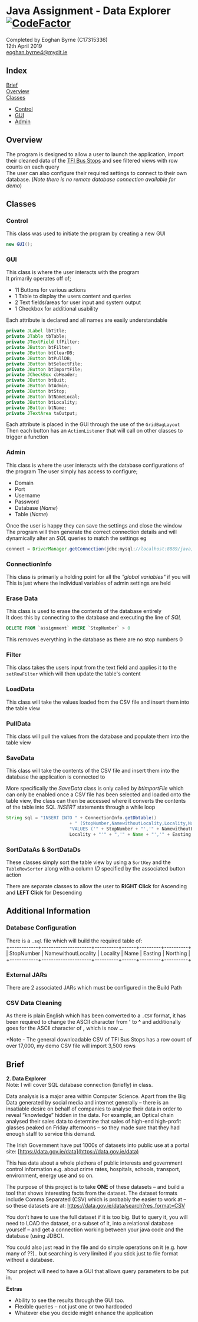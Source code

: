 # Java Assignment - Data Explorer [![CodeFactor](https://www.codefactor.io/repository/github/c17315336/java-assignment/badge)](https://www.codefactor.io/repository/github/c17315336/java-assignment)

Completed by Eoghan Byrne (C17315336)  
12th April 2019  
[eoghan.byrne4@mydit.ie](mailto:eoghan.byrne4@mydit.ie)

## Index
[Brief](#brief)  
[Overview](#overview)  
[Classes](#classes)  
- [Control](#control)  
- [GUI](#gui)  
- [Admin](#admin)  

## Overview
The program is designed to allow a user to launch the application, import their cleaned data of the [TFI Bus Stops](https://data.gov.ie/dataset/b61d8abf-efd1-4476-a29b-afc8c2edd6ba/resource/6db74b2d-c7d3-4faf-a922-851c042715ba) and see filtered views with row counts on each query  
The user can also configure their required settings to connect to their own database. (_Note there is no remote database connection available for demo_)

## Classes
### Control
This class was used to initiate the program by creating a new GUI
```java
new GUI();
```

### GUI
This class is where the user interacts with the program  
It primarily operates off of;
- 11 Buttons for various actions
- 1 Table to display the users content and queries
- 2 Text fields/areas for user input and system output
- 1 Checkbox for additional usability  

Each attribute is declared and all names are easily understandable
```java
private JLabel lbTitle;
private JTable tbTable;
private JTextField tfFilter;
private JButton btFilter;
private JButton btClearDB;
private JButton btPullDB;
private JButton btSelectFile;
private JButton btImportFile;
private JCheckBox cbHeader;
private JButton btQuit;
private JButton btAdmin;
private JButton btStop;
private JButton btNameLocal;
private JButton btLocality;
private JButton btName;
private JTextArea taOutput;
```
Each attribute is placed in the GUI through the use of the `GridBagLayout`  
Then each button has an `ActionListener` that will call on other classes to trigger a function


### Admin
This class is where the user interacts with the database configurations of the program
The user simply has access to configure;  
- Domain
- Port
- Username
- Password
- Database (_Name_)
- Table (_Name_)  

Once the user is happy they can save the settings and close the window  
The program will then generate the correct connection details and will dynamically alter an _SQL_ queries to match the settings eg
```java
connect = DriverManager.getConnection(jdbc:mysql://localhost:8889/java, Eoghan, letmein);
```  

### ConnectionInfo
This class is primarily a holding point for all the _"global variables"_ if you will  
This is just where the individual variables of admin settings are held

### Erase Data
This class is used to erase the contents of the database entirely  
It does this by connecting to the database and executing the line of _SQL_  
``` SQL
DELETE FROM `assignment` WHERE `StopNumber` > 0
```  
This removes everything in the database as there are no stop numbers 0

### Filter
This class takes the users input from the text field and applies it to the `setRowFilter` which will then update the table's content

### LoadData
This class will take the values loaded from the CSV file and insert them into the table view  

### PullData
This class will pull the values from the database and populate them into the table view

### SaveData
This class will take the contents of the CSV file and insert them into the database the application is connected to  

More specifically the _SaveData_ class is only called by _btImportFile_ which can only be enabled once a CSV file has been selected and loaded onto the table view, the class can then be accessed where it converts the contents of the table into SQL _INSERT_ statements through a while loop

```java
String sql = "INSERT INTO " + ConnectionInfo.getDbtable()
						+ " (StopNumber,NamewithoutLocality,Locality,Name,Easting,Northing) " +
						"VALUES ('" + StopNumber + "','" + NamewithoutLocality + "','" +
						Locality + "'" + ",'" + Name + "','" + Easting + "','" + Northing + "') ";
```

### SortDataAs & SortDataDs
These classes simply sort the table view by using a `SortKey` and the `TableRowSorter` along with a column _ID_ specified by the associated button action  

There are separate classes to allow the user to **RIGHT Click** for Ascending and **LEFT Click** for Descending

## Additional Information
### Database Configuration
There is a `.sql` file which will build the required table of:  
+------------+---------------------+----------+------+---------+----------+  
| StopNumber | NamewithoutLocality | Locality | Name | Easting | Northing |  
+------------+---------------------+----------+------+---------+----------+  

### External JARs
There are 2 associated JARs which must be configured in the Build Path

### CSV Data Cleaning
As there is plain English which has been converted to a `.CSV` format, it has been required to change the ASCII character from **'** to **^** and additionally goes for the ASCII character of **,** which is now **..**  

*Note - The general downloadable CSV of TFI Bus Stops has a row count of over 17,000, my demo CSV file will import 3,500 rows

## Brief
**2. Data Explorer**  
Note: I will cover SQL database connection (briefly) in class.  

Data analysis is a major area within Computer Science. Apart from the Big Data generated by social
media and internet generally – there is an insatiable desire on behalf of companies to analyse their
data in order to reveal “knowledge” hidden in the data. For example, an Optical chain analysed
their sales data to determine that sales of high-end high-profit glasses peaked on Friday afternoons –
so they made sure that they had enough staff to service this demand.  

The Irish Government have put 1000s of datasets into public use at a portal site:
[https://data.gov.ie/data](https://data.gov.ie/data)

This has data about a whole plethora of public interests and government control information e.g.
about crime rates, hospitals, schools, transport, environment, energy use and so on.

The purpose of this project is to take **ONE** of these datasets – and build a tool that shows interesting
facts from the dataset. The dataset formats include Comma Separated (CSV) which is probably the
easier to work at – so these datasets are at: https://data.gov.ie/data/search?res_format=CSV

You don’t have to use the full dataset if it is too big. But to query it, you will need to LOAD the
dataset, or a subset of it, into a relational database yourself – and get a connection working between
your java code and the database (using JDBC).

You could also just read in the file and do simple operations on it (e.g. how many of ??).. but
searching is very limited if you stick just to file format without a database.

Your project will need to have a GUI that allows query parameters to be put in.

**Extras**
- Ability to see the results through the GUI too.
- Flexible queries – not just one or two hardcoded
- Whatever else you decide might enhance the application
